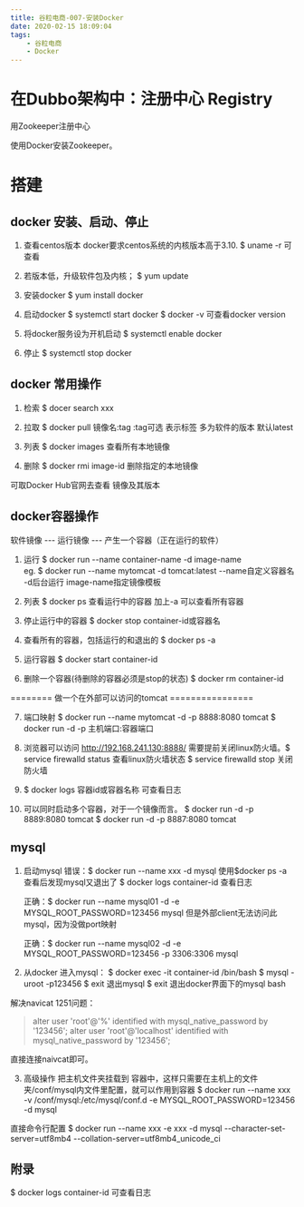 ```yaml
---
title: 谷粒电商-007-安装Docker
date: 2020-02-15 18:09:04
tags:
    - 谷粒电商
    - Docker
---
```


# 在Dubbo架构中：注册中心 Registry
用Zookeeper注册中心

使用Docker安装Zookeeper。


# 搭建

## docker 安装、启动、停止
1. 查看centos版本
    docker要求centos系统的内核版本高于3.10.
    $ uname -r 可查看

2. 若版本低，升级软件包及内核；
    $ yum update

3. 安装docker
    $ yum install docker

4. 启动docker
    $ systemctl start docker
    $ docker -v  可查看docker version

5. 将docker服务设为开机启动
    $ systemctl enable docker

6. 停止
    $ systemctl stop docker
      
## docker 常用操作
1. 检索
    $ docer search xxx 

2. 拉取
    $ docker pull 镜像名:tag     :tag可选 表示标签 多为软件的版本 默认latest

3. 列表
    $ docker images         查看所有本地镜像

4. 删除
    $ docker rmi image-id    删除指定的本地镜像

可取Docker Hub官网去查看 镜像及其版本

## docker容器操作
软件镜像 --- 运行镜像 --- 产生一个容器（正在运行的软件）

1. 运行
    $ docker run --name container-name -d image-name   
    eg. $ docker run --name mytomcat -d tomcat:latest 
                --name自定义容器名 -d后台运行 image-name指定镜像模板

2. 列表
    $ docker ps  查看运行中的容器  加上-a 可以查看所有容器

3. 停止运行中的容器
    $ docker stop container-id或容器名

4. 查看所有的容器，包括运行的和退出的
    $ docker ps -a

5. 运行容器
    $ docker start container-id

6. 删除一个容器(待删除的容器必须是stop的状态)
    $ docker rm container-id

======== 做一个在外部可以访问的tomcat ================

7. 端口映射
    $ docker run --name mytomcat -d -p 8888:8080 tomcat
    $ docker run -d -p 主机端口:容器端口

8. 浏览器可以访问 http://192.168.241.130:8888/
    需要提前关闭linux防火墙。$ service firewalld status 查看linux防火墙状态
    $ service firewalld stop 关闭防火墙

9. $ docker logs 容器id或容器名称       可查看日志

10. 可以同时启动多个容器，对于一个镜像而言。
        $ docker run -d -p 8889:8080 tomcat
        $ docker run -d -p 8887:8080 tomcat


## mysql
1. 启动mysql
    错误：$ docker run --name xxx -d mysql  使用$docker ps -a 查看后发现mysql又退出了
            $ docker logs container-id  查看日志

    正确：$ docker run --name mysql01 -d -e MYSQL_ROOT_PASSWORD=123456 mysql
            但是外部client无法访问此mysql，因为没做port映射

    正确：$ docker run --name mysql02 -d -e MYSQL_ROOT_PASSWORD=123456 -p 3306:3306 mysql

2. 从docker 进入mysql：
$ docker exec -it container-id /bin/bash
$ mysql -uroot -p123456
$ exit    退出mysql
$ exit    退出docker界面下的mysql bash


解决navicat 1251问题：
> alter user 'root'@'%' identified with mysql_native_password by '123456';
> alter user 'root'@'localhost' identified with mysql_native_password by '123456';

直接连接naivcat即可。

3. 高级操作
  把主机文件夹挂载到 容器中，这样只需要在主机上的文件夹/conf/mysql内文件里配置，就可以作用到容器
  $ docker run --name xxx -v /conf/mysql:/etc/mysql/conf.d -e MYSQL_ROOT_PASSWORD=123456 -d mysql

  直接命令行配置
  $ docker run --name xxx -e xxx -d mysql --character-set-server=utf8mb4 --collation-server=utf8mb4_unicode_ci

## 附录
$ docker logs container-id  可查看日志
